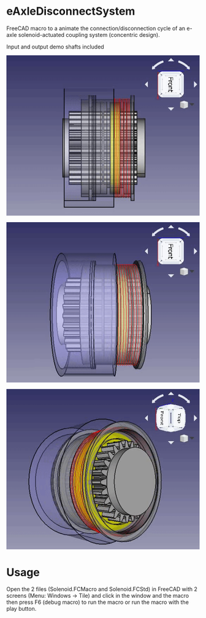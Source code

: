 # eAxleDisconnectSystem
FreeCAD macro to a animate the connection/disconnection cycle of an e-axle solenoid-actuated coupling system (concentric design).

Input and output demo shafts included


![](/Video/GIF_N.gif)

![](/Video/GIF_L.gif)

![](/Video/GIF_P.gif)


# Usage
Open the 2 files (Solenoid.FCMacro and Solenoid.FCStd) in FreeCAD with 2 screens (Menu: Windows → Tile) and click in the window and the macro then press F6 (debug macro) to run the macro or run the macro with the play button.
